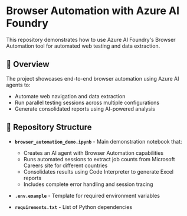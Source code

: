 # Browser Automation with Azure AI Foundry

This repository demonstrates how to use Azure AI Foundry's Browser Automation tool for automated web testing and data extraction.

## 🎯 Overview

The project showcases end-to-end browser automation using Azure AI agents to:
- Automate web navigation and data extraction
- Run parallel testing sessions across multiple configurations
- Generate consolidated reports using AI-powered analysis

## 📁 Repository Structure

- **`browser_automation_demo.ipynb`** - Main demonstration notebook that:
  - Creates an AI agent with Browser Automation capabilities
  - Runs automated sessions to extract job counts from Microsoft Careers site for different countries
  - Consolidates results using Code Interpreter to generate Excel reports
  - Includes complete error handling and session tracing

- **`.env.example`** - Template for required environment variables

- **`requirements.txt`** - List of Python dependencies